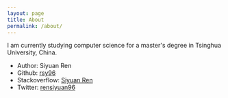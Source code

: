 ```yaml
---
layout: page
title: About
permalink: /about/
---
```


I am currently studying computer science for a master's degree in Tsinghua University, China.

* Author: Siyuan Ren
* Github: [rsy96](https://github.com/rsy96)
* Stackoverflow: [Siyuan Ren](https://stackoverflow.com/users/832878/siyuan-ren)
* Twitter: [rensiyuan96](https://twitter.com/rensiyuan96)
